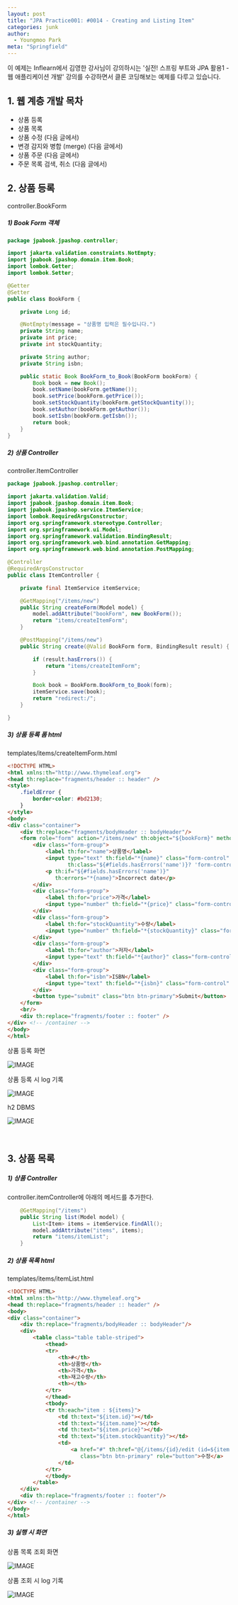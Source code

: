 ```yaml
---
layout: post
title: "JPA Practice001: #0014 - Creating and Listing Item"
categories: junk
author:
  - Youngmoo Park
meta: "Springfield"
---
```


이 예제는 Inflearn에서 김영한 강사님이 강의하시는 '실전! 스프링 부트와 JPA 활용1 - 웹 애플리케이션 개발' 강의를 수강하면서 클론 코딩해보는 예제를 다루고 있습니다.

## 1. 웹 계층 개발 목차

- 상품 등록
- 상품 목록
- 상품 수정 (다음 글에서)
- 변경 감지와 병합 (merge) (다음 글에서)
- 상품 주문 (다음 글에서)
- 주문 목록 검색, 취소 (다음 글에서)

## 2. 상품 등록

controller.BookForm

##### **1) Book Form 객체**

```java
package jpabook.jpashop.controller;

import jakarta.validation.constraints.NotEmpty;
import jpabook.jpashop.domain.item.Book;
import lombok.Getter;
import lombok.Setter;

@Getter
@Setter
public class BookForm {

    private Long id;

    @NotEmpty(message = "상품명 입력은 필수입니다.")
    private String name;
    private int price;
    private int stockQuantity;

    private String author;
    private String isbn;

    public static Book BookForm_to_Book(BookForm bookForm) {
        Book book = new Book();
        book.setName(bookForm.getName());
        book.setPrice(bookForm.getPrice());
        book.setStockQuantity(bookForm.getStockQuantity());
        book.setAuthor(bookForm.getAuthor());
        book.setIsbn(bookForm.getIsbn());
        return book;
    }
}
```

##### **2) 상품 Controller**

controller.ItemController

```java
package jpabook.jpashop.controller;

import jakarta.validation.Valid;
import jpabook.jpashop.domain.item.Book;
import jpabook.jpashop.service.ItemService;
import lombok.RequiredArgsConstructor;
import org.springframework.stereotype.Controller;
import org.springframework.ui.Model;
import org.springframework.validation.BindingResult;
import org.springframework.web.bind.annotation.GetMapping;
import org.springframework.web.bind.annotation.PostMapping;

@Controller
@RequiredArgsConstructor
public class ItemController {

    private final ItemService itemService;

    @GetMapping("/items/new")
    public String createForm(Model model) {
        model.addAttribute("bookForm", new BookForm());
        return "items/createItemForm";
    }

    @PostMapping("/items/new")
    public String create(@Valid BookForm form, BindingResult result) {

        if (result.hasErrors()) {
            return "items/createItemForm";
        }

        Book book = BookForm.BookForm_to_Book(form);
        itemService.save(book);
        return "redirect:/";
    }

}
```

##### **3) 상품 등록 폼 html**

templates/items/createItemForm.html

```html
<!DOCTYPE HTML>
<html xmlns:th="http://www.thymeleaf.org">
<head th:replace="fragments/header :: header" />
<style>
    .fieldError {
        border-color: #bd2130;
    }
</style>
<body>
<div class="container">
    <div th:replace="fragments/bodyHeader :: bodyHeader"/>
    <form role="form" action="/items/new" th:object="${bookForm}" method="post">
        <div class="form-group">
            <label th:for="name">상품명</label>
            <input type="text" th:field="*{name}" class="form-control" placeholder="이름을 입력하세요"
                   th:class="${#fields.hasErrors('name')}? 'form-control fieldError' : 'form-control'">
            <p th:if="${#fields.hasErrors('name')}"
               th:errors="*{name}">Incorrect date</p>
        </div>
        <div class="form-group">
            <label th:for="price">가격</label>
            <input type="number" th:field="*{price}" class="form-control" placeholder="가격을 입력하세요">
        </div>
        <div class="form-group">
            <label th:for="stockQuantity">수량</label>
            <input type="number" th:field="*{stockQuantity}" class="form-control" placeholder="수량을 입력하세요">
        </div>
        <div class="form-group">
            <label th:for="author">저자</label>
            <input type="text" th:field="*{author}" class="form-control" placeholder="저자를 입력하세요">
        </div>
        <div class="form-group">
            <label th:for="isbn">ISBN</label>
            <input type="text" th:field="*{isbn}" class="form-control" placeholder="ISBN을 입력하세요">
        </div>
        <button type="submit" class="btn btn-primary">Submit</button>
    </form>
    <br/>
    <div th:replace="fragments/footer :: footer" />
</div> <!-- /container -->
</body>
</html>
```

상품 등록 화면

![IMAGE](/assets/images/spring-boot-jpa-practice001/0014/create-item-form.png)

상품 등록 시 log 기록

![IMAGE](/assets/images/spring-boot-jpa-practice001/0014/logs-of-creating-item.png)

h2 DBMS

![IMAGE](/assets/images/spring-boot-jpa-practice001/0014/h2-select-item.png)

<br/>

## 3. 상품 목록

##### **1) 상품 Controller**

controller.itemController에 아래의 메서드를 추가한다.

```java
    @GetMapping("/items")
    public String list(Model model) {
        List<Item> items = itemService.findAll();
        model.addAttribute("items", items);
        return "items/itemList";
    }
```

##### **2) 상품 목록 html**

templates/items/itemList.html

```html
<!DOCTYPE HTML>
<html xmlns:th="http://www.thymeleaf.org">
<head th:replace="fragments/header :: header" />
<body>
<div class="container">
    <div th:replace="fragments/bodyHeader :: bodyHeader"/>
    <div>
        <table class="table table-striped">
            <thead>
            <tr>
                <th>#</th>
                <th>상품명</th>
                <th>가격</th>
                <th>재고수량</th>
                <th></th>
            </tr>
            </thead>
            <tbody>
            <tr th:each="item : ${items}">
                <td th:text="${item.id}"></td>
                <td th:text="${item.name}"></td>
                <td th:text="${item.price}"></td>
                <td th:text="${item.stockQuantity}"></td>
                <td>
                    <a href="#" th:href="@{/items/{id}/edit (id=${item.id})}"
                       class="btn btn-primary" role="button">수정</a>
                </td>
            </tr>
            </tbody>
        </table>
    </div>
    <div th:replace="fragments/footer :: footer"/>
</div> <!-- /container -->
</body>
</html>
```

##### **3) 실행 시 화면**

상품 목록 조회 화면

![IMAGE](/assets/images/spring-boot-jpa-practice001/0014/item-list-html.png)

상품 조회 시 log 기록

![IMAGE](/assets/images/spring-boot-jpa-practice001/0014/logs-of-listing-item.png)

